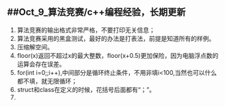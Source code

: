 ##Oct_9_算法竞赛/c++编程经验，长期更新
---------

1. 算法竞赛的输出格式非常严格，不要打印无关信息；
2. 算法竞赛采用的黑盒测试，最好的办法是打表法，前提是知道所有的样例。
3. 压缩解空间。
4. floor(x)返回不超过x的最大整数，floor(x+0.5)更加保险，因为电脑浮点数的运算会存在误差。
5. for(int i=0;;i++),中间部分是循环终止条件，不用非填i<100,当然也可以什么都不填，就无限循环；
6. struct和class在定义的时候，花括号后面都有“；”。
7. 